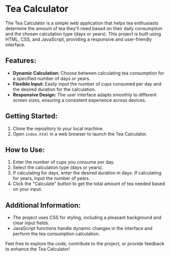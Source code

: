 
# Tea Calculator

The Tea Calculator is a simple web application that helps tea enthusiasts determine the amount of tea they'll need based on their daily 
consumption and the chosen calculation type (days or years). This project is built using HTML, CSS, and JavaScript, providing a responsive and user-friendly interface.

## Features:

- **Dynamic Calculation:** Choose between calculating tea consumption for a specified number of days or years.
- **Flexible Input:** Easily input the number of cups consumed per day and the desired duration for the calculation.
- **Responsive Design:** The user interface adapts smoothly to different screen sizes, ensuring a consistent experience across devices.

## Getting Started:

1. Clone the repository to your local machine.
2. Open `index.html` in a web browser to launch the Tea Calculator.

## How to Use:

1. Enter the number of cups you consume per day.
2. Select the calculation type (days or years).
3. If calculating for days, enter the desired duration in days. If calculating for years, input the number of years.
4. Click the "Calculate" button to get the total amount of tea needed based on your input.

## Additional Information:

- The project uses CSS for styling, including a pleasant background and clear input fields.
- JavaScript functions handle dynamic changes in the interface and perform the tea consumption calculation.

Feel free to explore the code, contribute to the project, or provide feedback to enhance the Tea Calculator!
